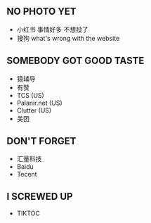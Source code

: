 ## NO PHOTO YET
* 小红书 事情好多 不想投了
* 搜狗 what's wrong with the website

## SOMEBODY GOT GOOD TASTE
* 猿辅导
* 有赞
* TCS (US)
* Palanir.net (US)
* Clutter (US)
* 美团

## DON'T FORGET
* 汇量科技
* Baidu
* Tecent


## I SCREWED UP
* TIKTOC

